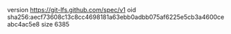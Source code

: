 version https://git-lfs.github.com/spec/v1
oid sha256:aecf73608c13c8cc4698181a63ebb0adbb075af6225e5cb3a4600ceabc4ac5e8
size 6385
